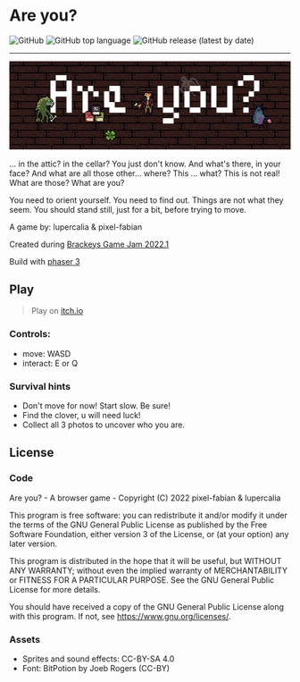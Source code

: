 # Are you?

![GitHub](https://img.shields.io/github/license/pixel-fabian/are-you?style=flat-square)
![GitHub top language](https://img.shields.io/github/languages/top/pixel-fabian/are-you?style=flat-square)
![GitHub release (latest by date)](https://img.shields.io/github/v/release/pixel-fabian/are-you?style=flat-square)

---

[![Are You title image](dist/assets/img/are-you_title.jpg)](https://pixel-fabian.itch.io/are-you)

... in the attic? in the cellar? You just don't know. And what's there, in your face? And what are all those other... where? This ... what? This is not real! What are those? What are you?

You need to orient yourself. You need to find out. Things are not what they seem. You should stand still, just for a bit, before trying to move.

A game by: lupercalia & pixel-fabian

Created during [Brackeys Game Jam 2022.1](https://itch.io/jam/brackeys-7)

Build with [phaser 3](https://phaser.io/)

## Play

> Play on [itch.io](https://pixel-fabian.itch.io/are-you)

### Controls:

- move: WASD
- interact: E or Q

### Survival hints

- Don't move for now! Start slow. Be sure!
- Find the clover, u will need luck!
- Collect all 3 photos to uncover who you are.

## License

### Code

Are you? - A browser game -
Copyright (C) 2022 pixel-fabian & lupercalia

This program is free software: you can redistribute it and/or modify
it under the terms of the GNU General Public License as published by
the Free Software Foundation, either version 3 of the License, or
(at your option) any later version.

This program is distributed in the hope that it will be useful,
but WITHOUT ANY WARRANTY; without even the implied warranty of
MERCHANTABILITY or FITNESS FOR A PARTICULAR PURPOSE. See the
GNU General Public License for more details.

You should have received a copy of the GNU General Public License
along with this program. If not, see <https://www.gnu.org/licenses/>.

### Assets

- Sprites and sound effects: CC-BY-SA 4.0
- Font: BitPotion by Joeb Rogers (CC-BY)
